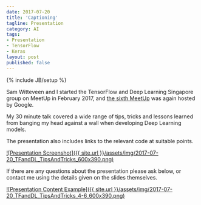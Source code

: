 ```yaml
---
date: 2017-07-20
title: 'Captioning'
tagline: Presentation
category: AI
tags:
- Presentation
- TensorFlow
- Keras
layout: post
published: false
---
```

{% include JB/setup %}


Sam Witteveen and I started the TensorFlow and Deep Learning Singapore group on MeetUp in February 2017,
and [the sixth MeetUp](https://www.meetup.com/TensorFlow-and-Deep-Learning-Singapore/events/241183195/) 
was again hosted by Google.

My 30 minute talk covered a wide range of tips, tricks and lessons learned from 
banging my head against a wall when developing Deep Learning models.

The presentation also includes links to the relevant code at suitable points.

<a href="http://redcatlabs.com/2017-07-20_TFandDL_TipsAndTricks/" target="_blank">
![Presentation Screenshot]({{ site.url }}/assets/img/2017-07-20_TFandDL_TipsAndTricks_600x390.png)
</a>

If there are any questions about the presentation please ask below, 
or contact me using the details given on the slides themselves.

<a href="http://redcatlabs.com/2017-07-20_TFandDL_TipsAndTricks/#/4/6" target="_blank">
![Presentation Content Example]({{ site.url }}/assets/img/2017-07-20_TFandDL_TipsAndTricks_4-6_600x390.png)
</a>

<!--
### Video Link

The presentation was kindly 
<a href="https://engineers.sg/video/advanced-text-language-captioning-tensorflow-and-deep-learning-singapore--1861" target="_blank">recorded by Engineers.sg</a>.
!-->
